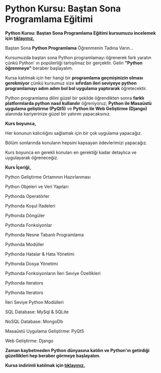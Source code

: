 # Python Kursu: Baştan Sona Programlama Eğitimi

**Python Kursu: Baştan Sona Programlama Eğitimi kursumuzu incelemek için [tıklayınız.](https://www.udemy.com/course/python-dersleri/?referralCode=666A69FA11897970EE46 "tıklayınız.")**

Baştan Sona **Python Programlama** Öğrenmenin Tadına Varın...

Kursumuzda baştan sona Python programlamayı öğrenerek fark yaratın çünkü Python' ın popülerliği tartışılmaz bir gerçektir. Gelin **"Python öğrenmeye"** beraber başlayalım.

Kursa katılmak için her hangi bir **programlama geçmişinizin olması gerekmiyor** çünkü kursumuz size **sıfırdan ileri seviyeye python programlamayı adım adım bol bol uygulama yaptırarak** öğretecektir.

Python programlama dilini güzel bir şekilde öğrendikten sonra **farklı platformlarda python nasıl kullanılır** öğreniyoruz; **Python ile Masaüstü uygulama geliştirme (PyQt5)** ve **Python ile Web Geliştirme (Django)** alanında kariyerinize güzel bir yatırım yapacaksınız.

**Kurs boyunca,**

Her konunun kalıcılığını sağlamak için bir çok uygulama yapacağız.

Bölüm sonlarında konuların hepsini kapsayan ödevlerimizi yapacağız.

Kurs boyunca en gerekli konuları en gerektiği kadar detaylıca ve uygulayarak öğreneceğiz. 

**Kurs İçeriği,**

Python Geliştirme Ortamının Hazırlanması

Python Objeleri ve Veri Yapıları

Pythonda Operatörler

Pythonda Koşul İfadeleri

Pythonda Döngüler

Pythonda Fonksiyonlar

Pythonda Nesne Tabanlı Programlama

Pythonda Modüller

Pythonda Hatalar & Hata Yönetimi

Pythonda Dosya Yönetimi

Pythonda Fonksiyonların İleri Seviye Özellikleri

Pythonda Iterators

Pythonda Iterators

İleri Seviye Python Modülleri

SQL Database: MySql & SQLite

NoSQL Database: MongoDb

Masaüstü Uygulama Geliştirme: PyQt5

Web Geliştirme: Django

**Zaman kaybetmeden Python dünyasına katılın ve Python'ın getirdiği güzellikleri hep beraber görmeye başlayalım.**

**Kursa indirimli katılmak için [tıklayınız.](https://www.udemy.com/course/python-dersleri/?referralCode=666A69FA11897970EE46 "tıklayınız.")**
